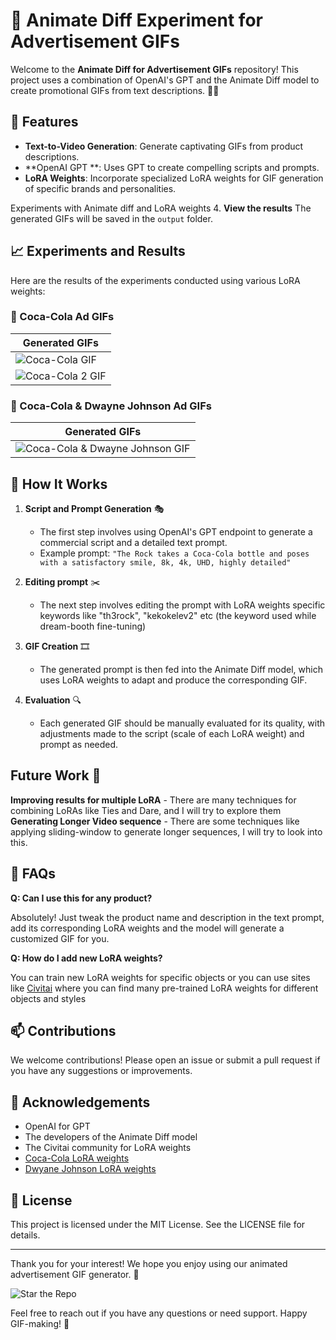 # 🎥 Animate Diff Experiment for Advertisement GIFs

Welcome to the **Animate Diff for Advertisement GIFs** repository! This project uses a combination of OpenAI's GPT and the Animate Diff model to create promotional GIFs from text descriptions. 📝✨

## 🚀 Features

- **Text-to-Video Generation**: Generate captivating GIFs from product descriptions.
- **OpenAI GPT **: Uses GPT to create compelling scripts and prompts.
- **LoRA Weights**: Incorporate specialized LoRA weights for GIF generation of specific brands and personalities.

Experiments with Animate diff and LoRA weights
4. **View the results**
   The generated GIFs will be saved in the `output` folder.

## 📈 Experiments and Results

Here are the results of the experiments conducted using various LoRA weights:

### 🥤 Coca-Cola Ad GIFs

| Generated GIFs |
|---|
| ![Coca-Cola GIF](https://github.com/abhijitpal1247/animatediff_exp/assets/69110711/890bbf16-3da7-4223-b872-33f5124ea6d9) |
| ![Coca-Cola 2 GIF](https://github.com/abhijitpal1247/animatediff_exp/assets/69110711/e6e3c141-35ad-42f0-b939-7fdff6db06ff)


### 💪 Coca-Cola & Dwayne Johnson Ad GIFs

| Generated GIFs |
|---|
| ![Coca-Cola & Dwayne Johnson GIF](https://github.com/abhijitpal1247/animatediff_exp/assets/69110711/a411afa1-de9b-4567-9b8e-184e2c4d01b3) |

## 🧠 How It Works

1. **Script and Prompt Generation** 🎭
    - The first step involves using OpenAI's GPT endpoint to generate a commercial script and a detailed text prompt.
    - Example prompt: `"The Rock takes a Coca-Cola bottle and poses with a satisfactory smile, 8k, 4k, UHD, highly detailed"`
2. **Editing prompt** ✂️
    - The next step involves editing the prompt with LoRA weights specific keywords like "th3rock", "kekokelev2" etc (the keyword used while dream-booth fine-tuning)

3. **GIF Creation** 🎞️
    - The generated prompt is then fed into the Animate Diff model, which uses LoRA weights to adapt and produce the corresponding GIF.

4. **Evaluation** 🔍
    - Each generated GIF should be manually evaluated for its quality, with adjustments made to the script (scale of each LoRA weight) and prompt as needed.

## Future Work 📝
  **Improving results for multiple LoRA**
    - There are many techniques for combining LoRAs like Ties and Dare, and I will try to explore them
  **Generating Longer Video sequence**
    - There are some techniques like applying sliding-window to generate longer sequences, I will try to look into this.

## 🤔 FAQs

**Q: Can I use this for any product?**

Absolutely! Just tweak the product name and description in the text prompt, add its corresponding LoRA weights and the model will generate a customized GIF for you.

**Q: How do I add new LoRA weights?**

You can train new LoRA weights for specific objects or you can use sites like [Civitai](https://civitai.com/) where you can find many pre-trained LoRA weights for different objects and styles

## 📫 Contributions

We welcome contributions! Please open an issue or submit a pull request if you have any suggestions or improvements.

## 🙏 Acknowledgements

- OpenAI for GPT
- The developers of the Animate Diff model
- The Civitai community for LoRA weights
- [Coca-Cola LoRA weights](https://civitai.com/models/215825/norfleet-coke-commercials)
- [Dwyane Johnson LoRA weights](https://civitai.com/models/22345/dwayne-the-rock-johnsonlora)

## 📜 License

This project is licensed under the MIT License. See the LICENSE file for details.

---

Thank you for your interest! We hope you enjoy using our animated advertisement GIF generator. 🎉

![Star the Repo](https://img.shields.io/github/stars/abhijitpal1247/animatediff_exp?style=social)

Feel free to reach out if you have any questions or need support. Happy GIF-making! 🚀

